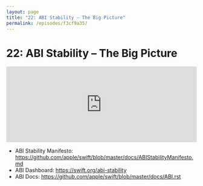 ```yaml
---
layout: page
title: "22: ABI Stability – The Big Picture"
permalink: /episodes/f3cf9a35/
---
```


# 22: ABI Stability – The Big Picture

<iframe frameBorder="0" height="200px" scrolling="no" seamless src="https://player.simplecast.com/96281bdf-d8a7-42b6-adc1-4d6cdc3ad58a" width="100%"></iframe>

* ABI Stability Manifesto: https://github.com/apple/swift/blob/master/docs/ABIStabilityManifesto.md
* ABI Dashboard: https://swift.org/abi-stability
* ABI Docs: https://github.com/apple/swift/blob/master/docs/ABI.rst
